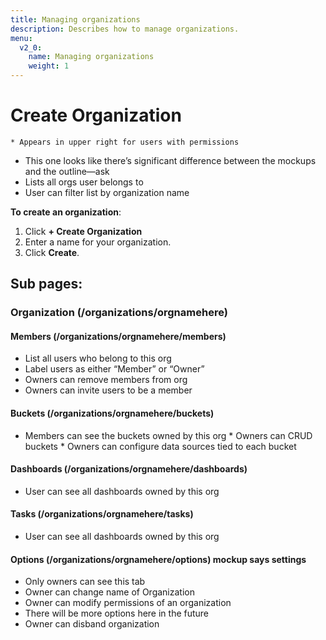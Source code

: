```yaml
---
title: Managing organizations
description: Describes how to manage organizations.
menu:
  v2_0:
    name: Managing organizations
    weight: 1
---
```


# Create Organization
    * Appears in upper right for users with permissions
* This one looks like there’s significant difference between the mockups and the outline—ask
* Lists all orgs user belongs to
* User can filter list by organization name

**To create an organization**:

1. Click **+ Create Organization**
2. Enter a name for your organization.
3. Click **Create**.


## Sub pages:

### Organization (/organizations/orgnamehere)

#### Members (/organizations/orgnamehere/members)
  * List all users who belong to this org
  * Label users as either “Member” or “Owner”
  * Owners can remove members from org
  * Owners can invite users to be a member

#### Buckets (/organizations/orgnamehere/buckets)
  * Members can see the buckets owned by this org
            * Owners can CRUD buckets
            * Owners can configure data sources tied to each bucket

#### Dashboards (/organizations/orgnamehere/dashboards)
  * User can see all dashboards owned by this org

#### Tasks (/organizations/orgnamehere/tasks)
  * User can see all dashboards owned by this org

#### Options (/organizations/orgnamehere/options) mockup says settings
  * Only owners can see this tab
  * Owner can change name of Organization
  * Owner can modify permissions of an organization
  * There will be more options here in the future
  * Owner can disband organization

